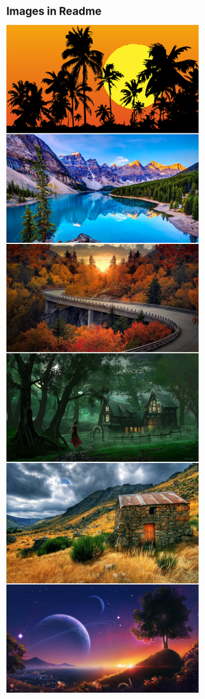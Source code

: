 # Images in Readme

![](images/nature1.jpg)
![](images/nature2.jpg)
![](images/nature3.jpg)
![](images/nature4.jpg)
![](images/nature5.jpg)
![](images/nature6.jpg)

